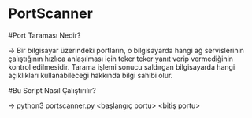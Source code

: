 # PortScanner
 
 
#Port Taraması Nedir?

-> Bir bilgisayar üzerindeki portların, o bilgisayarda hangi ağ servislerinin çalıştığının hızlıca anlaşılması için teker teker yanıt verip vermediğinin kontrol edilmesidir. Tarama işlemi sonucu saldırgan bilgisayarda hangi açıklıkları kullanabileceği hakkında bilgi sahibi olur.

#Bu Script Nasıl Çalıştırılır?

-> python3 portscanner.py <ip> <başlangıç portu> <bitiş portu>
